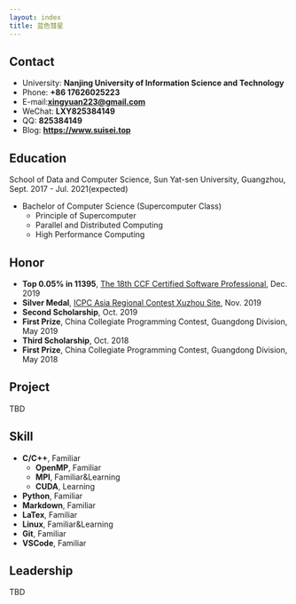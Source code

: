```yaml
---
layout: index
title: 蓝色彗星
---
```

## Contact

- University: **Nanjing University of Information Science and Technology**
- Phone: **+86 17626025223**
- E-mail:**xingyuan223@gmail.com**
- WeChat: **LXY825384149**
- QQ: **825384149**
- Blog: **<https://www.suisei.top>**

## Education

School of Data and Computer Science, Sun Yat-sen University, Guangzhou, Sept. 2017 - Jul. 2021(expected)

- Bachelor of Computer Science (Supercomputer Class)
  - Principle of Supercomputer
  - Parallel and Distributed Computing
  - High Performance Computing

## Honor

- **Top 0.05% in 11395**, [The 18th CCF Certified Software Professional](https://wu-kan.github.io/posts/acm/%E9%A2%98%E8%A7%A3/%E7%AC%AC%E5%8D%81%E5%85%AB%E6%AC%A1CCF%E8%AE%A1%E7%AE%97%E6%9C%BA%E8%BD%AF%E4%BB%B6%E8%83%BD%E5%8A%9B%E8%AE%A4%E8%AF%81), Dec. 2019
- **Silver Medal**, [ICPC Asia Regional Contest Xuzhou Site](https://wu-kan.github.io/posts/acm/%E5%86%8D%E8%A7%81-%E7%AE%97%E6%B3%95%E7%AB%9E%E8%B5%9B), Nov. 2019
- **Second Scholarship**, Oct. 2019
- **First Prize**, China Collegiate Programming Contest, Guangdong Division, May 2019
- **Third Scholarship**, Oct. 2018
- **First Prize**, China Collegiate Programming Contest, Guangdong Division, May 2018

## Project

TBD

## Skill

- **C/C++**, Familiar
  - **OpenMP**, Familiar
  - **MPI**, Familiar&Learning
  - **CUDA**, Learning
- **Python**, Familiar
- **Markdown**, Familiar
- **LaTex**, Familiar
- **Linux**, Familiar&Learning
- **Git**, Familiar
- **VSCode**, Familiar

## Leadership

TBD
